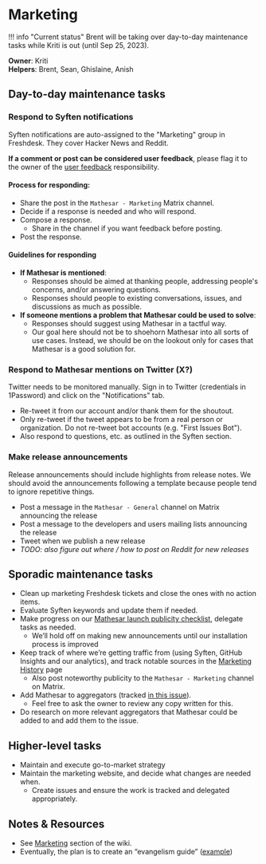 # Marketing

!!! info "Current status"
	Brent will be taking over day-to-day maintenance tasks while Kriti is out (until Sep 25, 2023).

**Owner**: Kriti  
**Helpers**: Brent, Sean, Ghislaine, Anish

## Day-to-day maintenance tasks

### Respond to Syften notifications
Syften notifications are auto-assigned to the "Marketing" group in Freshdesk. They cover Hacker News and Reddit.

**If a comment or post can be considered user feedback**, please flag it to the owner of the [user feedback](/team/responsibilities/user-feedback) responsibility.

#### Process for responding:
- Share the post in the `Mathesar - Marketing` Matrix channel.
- Decide if a response is needed and who will respond.
- Compose a response.
	- Share in the channel if you want feedback before posting.
- Post the response.

#### Guidelines for responding
- **If Mathesar is mentioned**:
	- Responses should be aimed at thanking people, addressing people's concerns, and/or answering questions.
	- Responses should people to existing conversations, issues, and discussions as much as possible.
- **If someone mentions a problem that Mathesar could be used to solve**:
    - Responses should suggest using Mathesar in a tactful way.
    - Our goal here should not be to shoehorn Mathesar into all sorts of use cases. Instead, we should be on the lookout only for cases that Mathesar is a good solution for.

### Respond to Mathesar mentions on Twitter (X?)
Twitter needs to be monitored manually. Sign in to Twitter (credentials in 1Password) and click on the "Notifications" tab.

- Re-tweet it from our account and/or thank them for the shoutout.
- Only re-tweet if the tweet appears to be from a real person or organization. Do not re-tweet bot accounts (e.g. "First Issues Bot").
- Also respond to questions, etc. as outlined in the Syften section.

### Make release announcements
Release announcements should include highlights from release notes. We should avoid the announcements following a template because people tend to ignore repetitive things.

- Post a message in the `Mathesar - General` channel on Matrix announcing the release
- Post a message to the developers and users mailing lists announcing the release
- Tweet when we publish a new release
- *TODO: also figure out where / how to post on Reddit for new releases*

## Sporadic maintenance tasks
- Clean up marketing Freshdesk tickets and close the ones with no action items.
- Evaluate Syften keywords and update them if needed.
- Make progress on our [Mathesar launch publicity checklist](https://github.com/centerofci/mathesar-website/issues/78), delegate tasks as needed.
	- We’ll hold off on making new announcements until our installation process is improved
- Keep track of where we’re getting traffic from (using Syften, GitHub Insights and our analytics), and track notable sources in the [Marketing History](/marketing/history) page
	- Also post noteworthy publicity to the `Mathesar - Marketing` channel on Matrix.
- Add Mathesar to aggregators (tracked [in this issue](https://github.com/centerofci/mathesar-website/issues/84)).
  - Feel free to ask the owner to review any copy written for this.
- Do research on more relevant aggregators that Mathesar could be added to and add them to the issue.

## Higher-level tasks
- Maintain and execute go-to-market strategy
- Maintain the marketing website, and decide what changes are needed when.
	- Create issues and ensure the work is tracked and delegated appropriately.

## Notes & Resources
- See [Marketing](/marketing) section of the wiki.
- Eventually, the plan is to create an “evangelism guide” ([example](https://about.gitlab.com/handbook/marketing/community-relations/developer-evangelism/social-media/))
